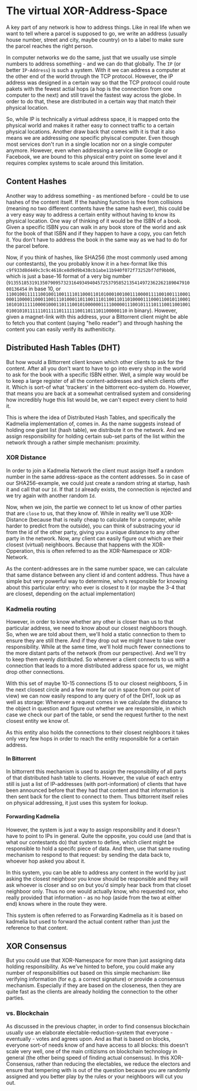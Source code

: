 # The virtual XOR-Address-Space

A key part of any network is how to address things. Like in real life when we want to tell where a parcel is supposed to go, we write an address (usually house number, street and city, maybe country) on to a label to make sure the parcel reaches the right person.

In computer networks we do the same, just that we usually use simple numbers to address something - and we can do that globally. The `IP` (or better `IP-Address`) is such a system. With it we can address a computer at the other end of the world through the TCP protocol. However, the IP address was designed in a certain way so that the TCP protocol could route pakets with the fewest actial hops (a hop is the connection from one computer to the next) and still travel the fastest way across the globe. In order to do that, these are distributed in a certain way that match their physical location.

So, while IP is technically a virtual address space, it is mapped onto the physical world and makes it rather easy to connect traffic to a certain physical locations. Another draw back that comes with it is that it also means we are addressing _one_ specific phyiscal computer. Even though most services don't run in a single location nor on a single computer anymore. However, even when addressing a service like Google or Facebook, we are bound to this physical entry point on some level and it requires complex systems to scale around this limitation.

## Content Hashes

Another way to address something - as mentioned before - could be to use hashes of the content itself. If the hashing function is free from collisions (meaning no two different contents have the same hash ever), this could be a very easy way to address a certain entity without having to know its physical location. One way of thinking of it would be the ISBN of a book. Given a specific ISBN you can walk in any book store of the world and ask for the book of that ISBN and if they happen to have a copy, you can fetch it. You don't have to address the book in the same way as we had to do for the parcel before.

Now, if you think of hashes, like SHA256 (the most commonly used among our contestants), the you probably know it in a hex-format like this `c9f933d8d449c3c9c4618ce8d9d9b438cb1abe11b940f072f73252bf7df9bb06`, which is just a base-16 format of a very big number (`91355185319135079095732316493494045725379585213541497236226218904791000136454` in base 10, or `1100100111111001001100111101100011010100010010011100001111001001110001000110000110001100111010001101100111011001101101000011100011001011000110101011111000010001101110010100000011110000011100101111011100110010010100101011111101111101111110011011101100000110` in binary). However, given a magnet-link with this address, your a Bittorrent client might be able to fetch you that content (saying "hello reader") and through hashing the content you can easily verify its autheniticity.

## Distributed Hash Tables (DHT)

But how would a Bittorrent client known which other clients to ask for the content. After all you don't want to have to go into every shop in the world to ask for the book with a specific ISBN either. Well, a simple way would be to keep a large register of all the content-addresses and which clients offer it. Which is sort-of what 'trackers' in the bittorrent eco-system do. However, that means you are back at a somewhat centralised system and considering how incredibly huge this list would be, we can't expect every client to hold it.

This is where the idea of Distributed Hash Tables, and specifically the Kadmelia implementation of, comes in. As the name suggests instead of holding one giant list (hash table), we distribute it on the network. And we assign responsibility for holding certain sub-set parts of the list within the network through a rather simple mechanism: proximity.

### XOR Distance

In order to join a Kadmelia Network the client must assign itself a random number in the same address-space as the content addresses. So in case of our SHA256-example, we could just create a random string at startup, hash it and call that our `Id`. If that `Id` already exists, the connection is rejected and we try again with another random `Id`.

Now, when we join, the partie we connect to let us know of other parties that are `close` to us, that they know of. While in reality we'll use XOR-Distance (because that is really cheap to calculate for a computer, while harder to predict from the outside), you can think of substracing your id from the id of the other party, giving you a unique distance to any other party in the network. Now, any client can easily figure out which are their closest (virtual) neighboors. Because that happens with the XOR-Opperation, this is often referred to as the XOR-Namespace or XOR-Network.

As the content-addresses are in the same number space, we can calculate that same distance between any client id and content address. Thus have a simple but very powerful way to determine, who's responsible for knowing about this particular entry: who ever is closest to it (or maybe the 3-4 that are closest, depending on the actual implementation)

### Kadmelia routing

However, in order to know whether any other is closer than us to that particular address, we need to know about our closest neighboors though. So, when we are told about them, we'll hold a static connection to them to ensure they are still there. And if they drop out we might have to take over responsibility. While at the same time, we'll hold much fewer connections to the more distant parts of the network (from our perspective). And we'll try to keep them evenly distributed. So whenever a client connects to us with a connection that leads to a more distributed address space for us, we might drop other connections.

With this set of maybe 10-15 connections (5 to our closest neighboors, 5 in the next closest circle and a few more far out in space from our point of view) we can now easily respond to any query of of the DHT, look up as well as storage: Whenever a request comes in we calculate the distance to the object in question and figure out whether we are responsible, in which case we check our part of the table, or send the request further to the next closest entity we know of.

As this entity also holds the connections to their closest neighboors it takes only very few hops in order to reach the entity responsible for a certain address.

#### In Bittorrent

In bittorrent this mechanism is used to assign the responsibility of all parts of that distributed hash table to clients. However, the value of each entry still is just a list of IP-addresses (with port-information) of clients that have been announced before that they had that content and that information is then sent back for the client to connect to them. Thus bittorrent itself relies on physical addressing, it just uses this system for lookup.

#### Forwarding Kadmelia

However, the system is just a way to assign responsibility and it doesn't have to point to IPs in general. Quite the opposite, you could use (and that is what our contestants do) that system to define, which client might be responsible to hold a specifc piece of data. And then, use that same routing mechanism to respond to that request: by sending the data back to, whoever hop asked you about it.

In this system, you can be able to address any content in the world by just asking the closest neighboor you know should be responsible and they will ask whoever is closer and so on but you'd simply hear back from that closet neighboor only. Thus no one would actually know, who requested nor, who really provided that information - as no hop (aside from the two at either end) knows where in the route they were.

This system is often referred to as Forwarding Kadmelia as it is based on kadmelia but used to forward the actual content rather than just the reference to that content.

## XOR Consensus

But you could use that XOR-Namespace for more than just assigning data holding responsibility. As we've hinted to before, you could make any number of responsibilities out based on this simple mechanism: like verifying information (for e.g. a correct signature) or provide a consensus mechanism. Especially if they are based on the closeness, then they are quite fast as the clients are already holding the connection to the other parties.

### vs. Blockchain

As discussed in the previous chapter, in order to find consensus blockchain usually use an elaborate electable-reduction-system that everyone - eventually - votes and agrees upon. And as that is based on blocks, everyone sort-of needs know of and have access to all blocks: this doesn't scale very well, one of the main critizisms on blockchain technology in general (the other being speed of finding actual consensus). In this XOR-Consensus, rather than reducing the electables, we reduce the electors and ensure that tempering with is out of the question because you are randomly assigned and you better play by the rules or your neighboors will cut you out.